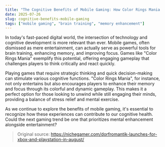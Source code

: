 ```yaml
---
title: "The Cognitive Benefits of Mobile Gaming: How Color Rings Mania Enhances Your Mind"
date: 2025-07-26
slug: cognitive-benefits-mobile-gaming
tags: ["mobile gaming", "brain training", "memory enhancement"]
---
```


In today's fast-paced digital world, the intersection of technology and cognitive development is more relevant than ever. Mobile games, often dismissed as mere entertainment, can actually serve as powerful tools for brain training, enhancing memory, and improving focus. Games like "Color Rings Mania" exemplify this potential, offering engaging gameplay that challenges players to think critically and react quickly.

Playing games that require strategic thinking and quick decision-making can stimulate various cognitive functions. "Color Rings Mania", for instance, not only entertains but also encourages players to enhance their memory and focus through its colorful and dynamic gameplay. This makes it a perfect option for those looking to unwind while still engaging their minds, providing a balance of stress relief and mental exercise.

As we continue to explore the benefits of mobile gaming, it's essential to recognize how these experiences can contribute to our cognitive health. Could the next gaming trend be one that prioritizes mental enhancement alongside entertainment?
> Original source: https://nichegamer.com/dorfromantik-launches-for-xbox-and-playstation-in-august/